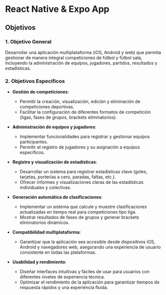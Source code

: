 # React Native & Expo App
## Objetivos

### 1. Objetivo General

Desarrollar una aplicación multiplataforma (iOS, Android y web) que permita gestionar de manera integral competiciones de fútbol y fútbol sala, incluyendo la administración de equipos, jugadores, partidos, resultados y estadísticas.

### 2. Objetivos Específicos

- **Gestión de competiciones**:
   - Permitir la creación, visualización, edición y eliminación de competiciones deportivas.
   - Facilitar la configuración de diferentes formatos de competición (ligas, fases de grupos, brackets eliminatorios).

- **Administración de equipos y jugadores**:
   - Implementar funcionalidades para registrar y gestionar equipos participantes.
   - Permitir el registro de jugadores y su asignación a equipos específicos.

- **Registro y visualización de estadísticas**:
   - Desarrollar un sistema para registrar estadísticas clave (goles, tarjetas, porterías a cero, paradas, faltas, etc.).
   - Ofrecer informes y visualizaciones claras de las estadísticas individuales y colectivas.

- **Generación automática de clasificaciones**:
   - Implementar un sistema que calcule y muestre clasificaciones actualizadas en tiempo real para competiciones tipo liga.
   - Mostrar resultados de fases de grupos y generar brackets eliminatorios dinámicos.

- **Compatibilidad multiplataforma**:
   - Garantizar que la aplicación sea accesible desde dispositivos iOS, Android y navegadores web, asegurando una experiencia de usuario consistente en todas las plataformas.

- **Usabilidad y rendimiento**:
   - Diseñar interfaces intuitivas y fáciles de usar para usuarios con diferentes niveles de experiencia técnica.
   - Optimizar el rendimiento de la aplicación para garantizar tiempos de respuesta rápidos y una experiencia fluida.